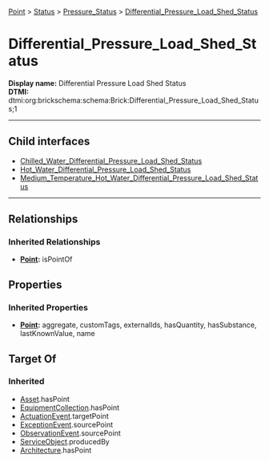 [Point](../../../Point.md) > [Status](../../Status.md) > [Pressure_Status](../Pressure_Status.md) > [Differential_Pressure_Load_Shed_Status](#)
# Differential_Pressure_Load_Shed_Status

**Display name:** Differential Pressure Load Shed Status<br />
**DTMI:** dtmi:org:brickschema:schema:Brick:Differential_Pressure_Load_Shed_Status;1

---


## Child interfaces
* [Chilled_Water_Differential_Pressure_Load_Shed_Status](Chilled_Water_Differential_Pressure_Load_Shed_Status/Chilled_Water_Differential_Pressure_Load_Shed_Status.md)
* [Hot_Water_Differential_Pressure_Load_Shed_Status](Hot_Water_Differential_Pressure_Load_Shed_Status/Hot_Water_Differential_Pressure_Load_Shed_Status.md)
* [Medium_Temperature_Hot_Water_Differential_Pressure_Load_Shed_Status](Medium_Temperature_Hot_Water_Differential_Pressure_Load_Shed_Status/Medium_Temperature_Hot_Water_Differential_Pressure_Load_Shed_Status.md)

---
## Relationships
### Inherited Relationships
* **[Point](../../../Point.md):** isPointOf
## Properties
### Inherited Properties
* **[Point](../../../Point.md):** aggregate, customTags, externalIds, hasQuantity, hasSubstance, lastKnownValue, name
## Target Of
### Inherited
* [Asset](../../../../Asset/Asset.md).hasPoint
* [EquipmentCollection](../../../../Collection/AssetCollection/EquipmentCollection/EquipmentCollection.md).hasPoint
* [ActuationEvent](../../../../Event/PointEvent/ActuationEvent.md).targetPoint
* [ExceptionEvent](../../../../Event/PointEvent/ExceptionEvent.md).sourcePoint
* [ObservationEvent](../../../../Event/PointEvent/ObservationEvent.md).sourcePoint
* [ServiceObject](../../../../Information/ServiceObject/ServiceObject.md).producedBy
* [Architecture](../../../../Space/Architecture/Architecture.md).hasPoint
